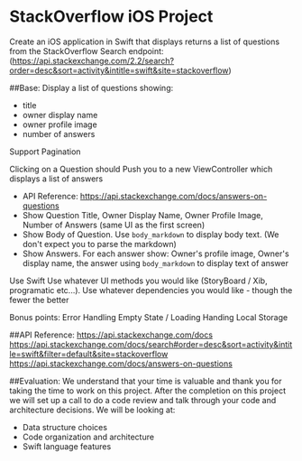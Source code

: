 # StackOverflow iOS Project
Create an iOS application in Swift that displays returns a list of questions from the StackOverflow Search endpoint:
(https://api.stackexchange.com/2.2/search?order=desc&sort=activity&intitle=swift&site=stackoverflow)

##Base:
Display a list of questions showing:
- title
- owner display name
- owner profile image
- number of answers

Support Pagination

Clicking on a Question should Push you to a new ViewController which displays a list of answers
- API Reference: https://api.stackexchange.com/docs/answers-on-questions
- Show Question Title, Owner Display Name, Owner Profile Image, Number of Answers (same UI as the first screen)
- Show Body of Question. Use `body_markdown` to display body text. (We don't expect you to parse the markdown)
- Show Answers. For each answer show: Owner's profile image, Owner's display name, the answer using `body_markdown` to display text of answer

Use Swift
Use whatever UI methods you would like (StoryBoard / Xib, programatic etc...).
Use whatever dependencies you would like - though the fewer the better

Bonus points:
Error Handling
Empty State / Loading Handing
Local Storage

##API Reference:
https://api.stackexchange.com/docs
https://api.stackexchange.com/docs/search#order=desc&sort=activity&intitle=swift&filter=default&site=stackoverflow
https://api.stackexchange.com/docs/answers-on-questions

##Evaluation:
We understand that your time is valuable and thank you for taking the time to work on this project. After the completion on this project we will set up a call to do a code review and talk through your code and architecture decisions.
We will be looking at:
- Data structure choices
- Code organization and architecture
- Swift language features
